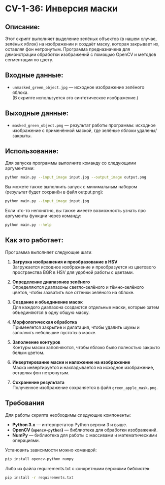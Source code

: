 # CV-1-36: Инверсия маски

## Описание:

Этот скрипт выполняет выделение зелёных объектов (в нашем случае, зелёных яблок) на изображении и создаёт маску, которая закрывает их, оставляя фон нетронутым. Программа предназначена для демонстрации обработки изображений с помощью OpenCV и методов сегментации по цвету.

## Входные данные:

- `unmasked_green_object.jpg` — исходное изображение зелёного яблока.  
  (В скрипте используется это синтетическое изображение.)

## Выходные данные:

- `masked_green_object.png` — результат работы программы: исходное изображение с применённой маской, где зелёные яблоки удалены/закрыты.

## Использование:

Для запуска программы выполните команду со следующими аргументами:

```bash
python main.py --input_image input.jpg --output_image output.png
```

Вы можете также выполнить запуск с минимальным набором (результат будет сохранён в файл output.png):

```bash
python main.py --input_image input.jpg
```

Если что-то непонятно, вы также имеете возможность узнать про аргументы функции через команду:

```bash
python main.py --help
```

## Как это работает:

Программа выполняет следующие шаги:

1. **Загрузка изображения и преобразование в HSV**  
   Загружается исходное изображение и преобразуется из цветового пространства BGR в HSV для удобной работы с цветами.

2. **Определение диапазонов зелёного**  
   Определяются диапазоны светло-зелёного и тёмно-зелёного цветов, чтобы захватить все оттенки зелёного на яблоке.

3. **Создание и объединение масок**  
   Для каждого диапазона создаются отдельные маски, которые затем объединяются в одну общую маску.

4. **Морфологическая обработка**  
   Применяется закрытие и дилатация, чтобы удалить шумы и заполнить небольшие пустоты в маске.

5. **Заполнение контуров**  
   Контуры маски заполняются, чтобы яблоко было полностью закрыто белым цветом.

6. **Инвертирование маски и наложение на изображение**  
   Маска инвертируется и накладывается на исходное изображение, оставляя фон нетронутым.

7. **Сохранение результата**  
   Полученное изображение сохраняется в файл `green_apple_mask.png`.

## Требования

Для работы скрипта необходимы следующие компоненты:

- **Python 3.x** — интерпретатор Python версии 3 и выше.  
- **OpenCV (`opencv-python`)** — библиотека для обработки изображений.  
- **NumPy** — библиотека для работы с массивами и математическими операциями.  

Установить зависимости можно командой:

```bash
pip install opencv-python numpy
```

Либо из файла requirements.txt с конкретными версиями библиотек:

```bash
pip install -r requirements.txt
```
